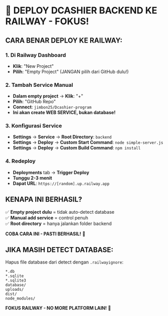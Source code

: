 # 🚀 DEPLOY DCASHIER BACKEND KE RAILWAY - FOKUS!

## CARA BENAR DEPLOY KE RAILWAY:

### 1. Di Railway Dashboard
- **Klik**: "New Project" 
- **Pilih**: "Empty Project" (JANGAN pilih dari GitHub dulu!)

### 2. Tambah Service Manual
- **Dalam empty project** → **Klik**: "+"
- **Pilih**: "GitHub Repo"
- **Connect**: `jimbon25/Dcashier-program`
- **Ini akan create WEB SERVICE, bukan database!**

### 3. Konfigurasi Service
- **Settings** → **Service** → **Root Directory**: `backend`
- **Settings** → **Deploy** → **Custom Start Command**: `node simple-server.js`
- **Settings** → **Deploy** → **Custom Build Command**: `npm install`

### 4. Redeploy
- **Deployments** tab → **Trigger Deploy**
- **Tunggu 2-3 menit**
- **Dapat URL**: `https://[random].up.railway.app`

## KENAPA INI BERHASIL?
✅ **Empty project dulu** = tidak auto-detect database  
✅ **Manual add service** = control penuh  
✅ **Root directory** = hanya jalankan folder backend  

**COBA CARA INI - PASTI BERHASIL!** 🎯

## JIKA MASIH DETECT DATABASE:
Hapus file database dari detect dengan `.railwayignore`:

```
*.db
*.sqlite
*.sqlite3
database/
uploads/
dist/
node_modules/
```

**FOKUS RAILWAY - NO MORE PLATFORM LAIN!** 🚂
